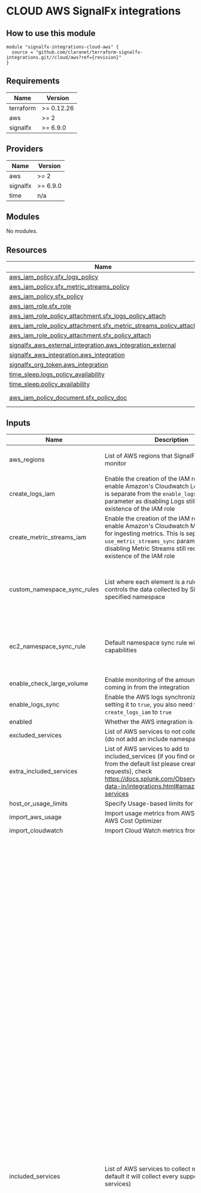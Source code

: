 # CLOUD AWS SignalFx integrations

## How to use this module

```hcl
module "signalfx-integrations-cloud-aws" {
  source = "github.com/claranet/terraform-signalfx-integrations.git//cloud/aws?ref={revision}"
}

```

<!-- BEGIN_TF_DOCS -->
## Requirements

| Name | Version |
|------|---------|
| terraform | >= 0.12.26 |
| aws | >= 2 |
| signalfx | >= 6.9.0 |

## Providers

| Name | Version |
|------|---------|
| aws | >= 2 |
| signalfx | >= 6.9.0 |
| time | n/a |

## Modules

No modules.

## Resources

| Name | Type |
|------|------|
| [aws_iam_policy.sfx_logs_policy](https://registry.terraform.io/providers/hashicorp/aws/latest/docs/resources/iam_policy) | resource |
| [aws_iam_policy.sfx_metric_streams_policy](https://registry.terraform.io/providers/hashicorp/aws/latest/docs/resources/iam_policy) | resource |
| [aws_iam_policy.sfx_policy](https://registry.terraform.io/providers/hashicorp/aws/latest/docs/resources/iam_policy) | resource |
| [aws_iam_role.sfx_role](https://registry.terraform.io/providers/hashicorp/aws/latest/docs/resources/iam_role) | resource |
| [aws_iam_role_policy_attachment.sfx_logs_policy_attach](https://registry.terraform.io/providers/hashicorp/aws/latest/docs/resources/iam_role_policy_attachment) | resource |
| [aws_iam_role_policy_attachment.sfx_metric_streams_policy_attach](https://registry.terraform.io/providers/hashicorp/aws/latest/docs/resources/iam_role_policy_attachment) | resource |
| [aws_iam_role_policy_attachment.sfx_policy_attach](https://registry.terraform.io/providers/hashicorp/aws/latest/docs/resources/iam_role_policy_attachment) | resource |
| [signalfx_aws_external_integration.aws_integration_external](https://registry.terraform.io/providers/splunk-terraform/signalfx/latest/docs/resources/aws_external_integration) | resource |
| [signalfx_aws_integration.aws_integration](https://registry.terraform.io/providers/splunk-terraform/signalfx/latest/docs/resources/aws_integration) | resource |
| [signalfx_org_token.aws_integration](https://registry.terraform.io/providers/splunk-terraform/signalfx/latest/docs/resources/org_token) | resource |
| [time_sleep.logs_policy_availability](https://registry.terraform.io/providers/hashicorp/time/latest/docs/resources/sleep) | resource |
| [time_sleep.policy_availability](https://registry.terraform.io/providers/hashicorp/time/latest/docs/resources/sleep) | resource |
| [aws_iam_policy_document.sfx_policy_doc](https://registry.terraform.io/providers/hashicorp/aws/latest/docs/data-sources/iam_policy_document) | data source |

## Inputs

| Name | Description | Type | Default | Required |
|------|-------------|------|---------|:--------:|
| aws\_regions | List of AWS regions that SignalFx should monitor | `list(any)` | <pre>[<br>  "eu-west-1"<br>]</pre> | no |
| create\_logs\_iam | Enable the creation of the IAM role required to enable Amazon's Cloudwatch Logs sync. This is separate from the `enable_logs_sync` parameter as disabling Logs still requires the existence of the IAM role | `bool` | `false` | no |
| create\_metric\_streams\_iam | Enable the creation of the IAM role required to enable Amazon's Cloudwatch Metric Streams for ingesting metrics. This is separate from the `use_metric_streams_sync` parameter as disabling Metric Streams still requires the existence of the IAM role | `bool` | `false` | no |
| custom\_namespace\_sync\_rules | List where each element is a rule which controls the data collected by SignalFx for the specified namespace | <pre>list(object({<br>    default_action = string<br>    filter_action  = string<br>    filter_source  = string<br>    namespace      = string<br>  }))</pre> | `null` | no |
| ec2\_namespace\_sync\_rule | Default namespace sync rule with filtering capabilities | <pre>object({<br>    default_action = string<br>    filter_action  = string<br>    filter_source  = string<br>    namespace      = string<br>  })</pre> | <pre>{<br>  "default_action": "Exclude",<br>  "filter_action": "Include",<br>  "filter_source": "filter('aws_tag_sfx_monitored', 'true')",<br>  "namespace": "AWS/EC2"<br>}</pre> | no |
| enable\_check\_large\_volume | Enable monitoring of the amount of data coming in from the integration | `bool` | `false` | no |
| enable\_logs\_sync | Enable the AWS logs synchronization. When setting it to `true`, you also need to set `create_logs_iam` to `true` | `bool` | `false` | no |
| enabled | Whether the AWS integration is enabled | `bool` | `true` | no |
| excluded\_services | List of AWS services to not collect metrics for (do not add an include namespace\_sync\_rule) | `list(any)` | `[]` | no |
| extra\_included\_services | List of AWS services to add to included\_services (if you find one is missing from the default list please create a merge requests), check https://docs.splunk.com/Observability/gdi/get-data-in/integrations.html#amazon-web-services | `list(string)` | `[]` | no |
| host\_or\_usage\_limits | Specify Usage-based limits for this integration | `map(number)` | `null` | no |
| import\_aws\_usage | Import usage metrics from AWS to use with AWS Cost Optimizer | `bool` | `false` | no |
| import\_cloudwatch | Import Cloud Watch metrics from AWS | `bool` | `true` | no |
| included\_services | List of AWS services to collect metrics for (By default it will collect every supported AWS services) | `list(string)` | <pre>[<br>  "AWS/ACMPrivateCA",<br>  "AWS/AmazonMQ",<br>  "AWS/ApiGateway",<br>  "AWS/ApplicationELB",<br>  "AWS/AppStream",<br>  "AWS/Athena",<br>  "AWS/AutoScaling",<br>  "AWS/Backup",<br>  "AWS/Billing",<br>  "AWS/CertificateManager",<br>  "AWS/CloudFront",<br>  "AWS/CloudHSM",<br>  "AWS/CloudSearch",<br>  "AWS/CodeBuild",<br>  "AWS/Cognito",<br>  "AWS/Connect",<br>  "AWS/DDoSProtection",<br>  "AWS/DMS",<br>  "AWS/DocDB",<br>  "AWS/DX",<br>  "AWS/DynamoDB",<br>  "AWS/EBS",<br>  "AWS/EC2",<br>  "AWS/EC2Spot",<br>  "AWS/ECS",<br>  "AWS/EFS",<br>  "AWS/EKS",<br>  "AWS/ElastiCache",<br>  "AWS/ElasticBeanstalk",<br>  "AWS/ElasticInterface",<br>  "AWS/ElasticMapReduce",<br>  "AWS/ElasticTranscoder",<br>  "AWS/ELB",<br>  "AWS/ES",<br>  "AWS/Events",<br>  "AWS/Firehose",<br>  "AWS/FSx",<br>  "AWS/GameLift",<br>  "AWS/Inspector",<br>  "AWS/IoT",<br>  "AWS/IoTAnalytics",<br>  "AWS/Kafka",<br>  "AWS/Kinesis",<br>  "AWS/KinesisAnalytics",<br>  "AWS/KinesisVideo",<br>  "AWS/KMS",<br>  "AWS/Lambda",<br>  "AWS/Lex",<br>  "AWS/Logs",<br>  "AWS/MediaConnect",<br>  "AWS/MediaConvert",<br>  "AWS/MediaPackage",<br>  "AWS/MediaTailor",<br>  "AWS/ML",<br>  "AWS/NATGateway",<br>  "AWS/Neptune",<br>  "AWS/NetworkELB",<br>  "AWS/OpsWorks",<br>  "AWS/Polly",<br>  "AWS/RDS",<br>  "AWS/Redshift",<br>  "AWS/Robomaker",<br>  "AWS/Route53",<br>  "AWS/S3",<br>  "AWS/S3/Storage-Lens",<br>  "AWS/SageMaker",<br>  "AWS/sagemaker/Endpoints",<br>  "AWS/sagemaker/TrainingJobs",<br>  "AWS/sagemaker/TransformJobs",<br>  "AWS/SDKMetrics",<br>  "AWS/SES",<br>  "AWS/SNS",<br>  "AWS/SQS",<br>  "AWS/States",<br>  "AWS/StorageGateway",<br>  "AWS/SWF",<br>  "AWS/Textract",<br>  "AWS/ThingsGraph",<br>  "AWS/Translate",<br>  "AWS/TrustedAdvisor",<br>  "AWS/VPN",<br>  "AWS/WAFV2",<br>  "AWS/WorkMail",<br>  "AWS/WorkSpaces",<br>  "CWAgent",<br>  "Glue",<br>  "MediaLive",<br>  "System/Linux",<br>  "WAF"<br>]</pre> | no |
| metrics\_stats\_to\_sync | List of objects defining namespace, metric and stats to change the standard set of statistics retrieved by integration by specific ones. Useful to fetch statistics not available by default like percentile | <pre>list(object({<br>    namespace = string<br>    metric    = string<br>    stats     = list(string)<br>  }))</pre> | `null` | no |
| namespace\_sync\_rules\_filters | Define a map of filters to apply on included services, each key is the namespace name and values are key values pairs defining default\_action, filter\_action and filter\_source. | `map(any)` | `null` | no |
| notifications\_limits | Where to send notifications about this token's limits | `list(string)` | `null` | no |
| poll\_rate | AWS poll rate in seconds (One of 60 or 300) | `number` | `300` | no |
| suffix | Optional suffix to identify and avoid duplication of unique resources | `string` | `""` | no |
| use\_metric\_streams\_sync | Enable the use of Amazon's Cloudwatch Metric Streams for ingesting metrics. When setting it to `true`, you also need to set `create_metric_streams_iam` to `true` | `bool` | `false` | no |

## Outputs

| Name | Description |
|------|-------------|
| aws\_integration\_id | SignalFx integration ID |
| aws\_role\_arn | The role ARN of the SignalFx integration |
| aws\_role\_name | The IAM role name of the SignalFx integration |
| sfx\_external\_id | SignalFx integration external ID |
| signalfx\_org\_token | Org token for ingesting data from AWS integration |
<!-- END_TF_DOCS -->

## Related documentation

[Official documentation](https://docs.signalfx.com/en/latest/integrations/amazon-web-services.html#connect-to-aws-cloudwatch)

## Setup

You need to configure your AWS and SignalFx providers.
Credentials could be set in your `terraform.tfvars`.

```
variable "sfx_token" {
  description = "User API token from an admin on SignalFx organization"
  type        = string
}

provider "signalfx" {
  auth_token = var.sfx_token                  # admin temporary session token
  api_url    = "https://api.eu0.signalfx.com" # change for your realm
}

variable "aws_access_key" {
  type = string
}

variable "aws_secret_key" {
  type = string
}

variable "aws_token" {
  type = string
}

variable "aws_region" {
  type = string
}

provider "aws" {
  access_key = var.aws_access_key
  secret_key = var.aws_secret_key
  token      = var.aws_token
  region     = var.aws_region
}

```

## Notes

- This module will create an organization token and use it for ingesting data from the created AWS integration.
  This allows to distinguish hosts/metrics counts across monitored environments (e.g. staging, preprod, prod) and set specific limits.
- As for any integration configuration you need a [**session**](https://docs.signalfx.com/en/latest/admin-guide/tokens.html#user-api-access-tokens) token from an admin
- You need to be an IAM admin on AWS account
- The apply will wait between the AWS policy attachment to role and the signalfx aws integration creation to prevent permission denied error
- This module does not support `services` and `custom_cloudwatch_namespaces` because `namespace_sync_rule` and `custom_namespace_sync_rule` are respectively more powerful but in conflict

### CloudWatch Metric Streams

- When enabling AWS Cloudwatch Metric Streams with `use_metric_streams_sync = true`, you also need to set `create_metric_streams_iam` to `true`. Then you need to create the Kinesis Data Firehose resources by yourself in each of the regions where you want to collect metrics from. You can use the [`aws-cloudwatch-metric-stream`](https://github.com/claranet/terraform-signalfx-integrations/tree/master/cloud/aws-cloudwatch-metric-stream) module to do this.
- When disabling AWS Cloudwatch Metric Streams, make sure to apply in two phases:
  - first change the `use_metric_streams_sync` parameter from `true` to `false` and run `terraform apply` to let it deprovision the AWS Cloudwatch Metric Streams resources it created,
  - then change `create_metric_streams_iam` from `true` to `false` and run `terraform apply` to destroy the IAM role.
    If you do not follow that process, the AWS integration will end up in `CANCELATION_FAILED` status.

### CloudWatch Logs sync (BETA)

- When enabling AWS Cloudwatch Logs sync with `enable_logs_sync = true`, you also need to set `create_logs_iam` to `true`. 
- When disabling AWS Cloudwatch Logs, make sure to apply in two phases:
  - first change the `enable_logs_sync` parameter from `true` to `false` and run `terraform apply`
  - then change `create_logs_iam` from `true` to `false` and run `terraform apply` to destroy the IAM role.

### Namespaces filtering

The filtering behavior of this module is voluntarily opinionated and could be compared to iptables rules:

- a `namespace_sync_rule` will be added to include everything for all supported services
- **except** for `AWS/EC2` namespace and all namespaces defined in the `excluded_services` list variable
- a special `namespace_sync_rule` will be added for `AWS/EC2` to include metrics from instances where tags match the filter `aws_tag_sfx_monitored:true` as described in [this
  documentation](https://github.com/claranet/terraform-signalfx-detectors/wiki/Tagging-convention#goal)
- and all metrics which do not match any of previous "including" rules will be "excluded" from collection

It allows to avoid being billed for undesirable AWS EC2 instances but you can override this rule using `ec2_namespace_sync_rule` variable.

Feel free to override `excluded_services` list to prevent collection of **any** metrics from specific services (as
[services](https://registry.terraform.io/providers/splunk-terraform/signalfx/latest/docs/resources/aws_integration#services) does natively).

If there is any default value set for `excluded_services` this is probably because they are returned by the [data
source](https://registry.terraform.io/providers/splunk-terraform/signalfx/latest/docs/data-sources/aws_services) but not yet supported for configuration of the integration.
You can try to remove them and if you do not get error like `Not valid namespaces: [AWS/RoboMaker, AWS/MediaLive]` please open pull request to remove them from the default value.

Instead of filtering out every service you do not want to get metrics from, you can only include the services you need. You can also filter the metrics to fetch for each namespace. This is useful to reduce the number of MTS and to reduce AWS CloudWatch costs.

```
included_services = [
  "AWS/ELB",
  "AWS/ApplicationELB",
  "AWS/RDS",
  "AWS/ElastiCache",
  "AWS/ES"
]

namespace_sync_rules_filters = {
  "AWS/ELB" = {
    default_action = "Exclude"
    filter_action  = "Include"
    filter_source = "filter('sf_metric','Latency','HTTPCode_ELB_5XX','RequestCount','HTTPCode_ELB_4XX','HTTPCode_Backend_5XX','HTTPCode_Backend_4XX','HealthyHostCount','UnHealthyHostCount')"
  }
}
```
